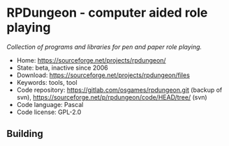 # RPDungeon - computer aided role playing

_Collection of programs and libraries for pen and paper role playing._

- Home: https://sourceforge.net/projects/rpdungeon/
- State: beta, inactive since 2006
- Download: https://sourceforge.net/projects/rpdungeon/files
- Keywords: tools, tool
- Code repository: https://gitlab.com/osgames/rpdungeon.git (backup of svn), https://sourceforge.net/p/rpdungeon/code/HEAD/tree/ (svn)
- Code language: Pascal
- Code license: GPL-2.0

## Building

